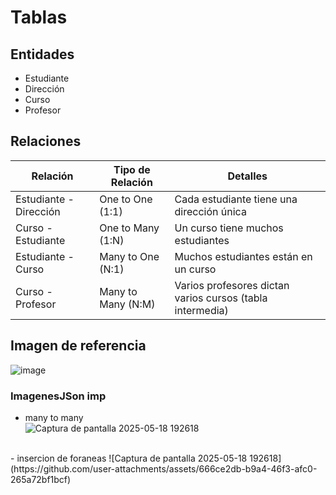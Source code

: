 # Tablas

## Entidades
- Estudiante  
- Dirección  
- Curso  
- Profesor  

## Relaciones

| Relación              | Tipo de Relación    | Detalles                                               |
|-----------------------|---------------------|--------------------------------------------------------|
| Estudiante - Dirección| One to One (1:1)    | Cada estudiante tiene una dirección única             |
| Curso - Estudiante    | One to Many (1:N)   | Un curso tiene muchos estudiantes                     |
| Estudiante - Curso    | Many to One (N:1)   | Muchos estudiantes están en un curso                  |
| Curso - Profesor      | Many to Many (N:M)  | Varios profesores dictan varios cursos (tabla intermedia) |
## Imagen de referencia
![image](https://github.com/user-attachments/assets/2bf276bb-2eb7-4f44-920e-00dcdd9c0b34)
### ImagenesJSon imp  
- many to many  
![Captura de pantalla 2025-05-18 192618](https://github.com/user-attachments/assets/30932d4a-a331-4f3f-ac3f-8583b458967f)  
<br>  
- insercion de foraneas  
![Captura de pantalla 2025-05-18 192618](https://github.com/user-attachments/assets/666ce2db-b9a4-46f3-afc0-265a72bf1bcf)
